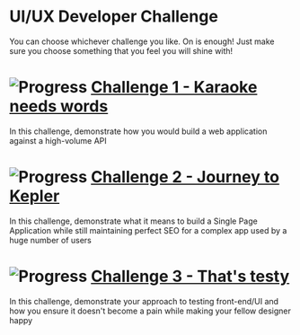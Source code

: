 # UI/UX Developer Challenge

You can choose whichever challenge you like. On is enough!
Just make sure you choose something that you feel you will shine with!

# ![Progress](http://progressed.io/bar/0) [Challenge 1 - Karaoke needs words](challenge-1)
In this challenge, demonstrate how you would build a web application against a high-volume API

# ![Progress](http://progressed.io/bar/0) [Challenge 2 - Journey to Kepler](challenge-2)
In this challenge, demonstrate what it means to build a Single Page Application while still maintaining perfect SEO
for a complex app used by a huge number of users

# ![Progress](http://progressed.io/bar/0) [Challenge 3 - That's testy](challenge-3)
In this challenge, demonstrate your approach to testing front-end/UI and how you ensure it doesn't become a pain while 
making your fellow designer happy
